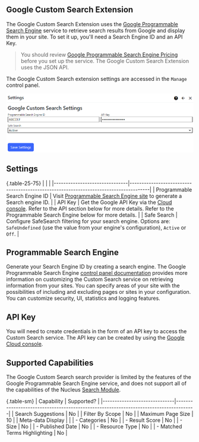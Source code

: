 ## Google Custom Search Extension
The Google Custom Search Extension uses the [Google Programmable Search Engine](https://programmablesearchengine.google.com/about/) service to 
retrieve search results from Google and display them in your site. To set it up, you'll need a Search Engine ID and an API Key. 

> You should review [Google Programmable Search Engine Pricing](https://support.google.com/programmable-search/answer/9069107?hl=en) before you set up 
the service. The Google Custom Search Extension uses the JSON API. 

The Google Custom Search extension settings are accessed in the `Manage` control panel.

![Google Custom Search Settings](googlecustomsearchsettings.png)

## Settings

{.table-25-75}
|                               |                                                                                      |
|-------------------------------|--------------------------------------------------------------------------------------|
| Programmable Search Engine ID | Visit [Programmable Search Engine site](https://programmablesearchengine.google.com/controlpanel/all) to generate a Search engine ID. |
| API Key                       | Get the Google API Key via the [Cloud console](https://console.cloud.google.com/apis/credentials). Refer to the API section below for more details. Refer to the Programmable Search Engine below for more details. |
| Safe Search                   | Configure SafeSearch filtering for your search engine. Options are: `SafeUndefined` (use the value from your engine's configuration), `Active` or `Off`. |

## Programmable Search Engine 
Generate your Search Engine ID by creating a search engine.  The Google Programmable Search Engine [control panel documentation](http://support.google.com/programmable-search/) 
provides more information on customizing the Custom Search service on retrieving information from your sites. You can specify areas of your site with the possibilities of 
including and excluding pages or sites in your configuration.  You can customize security, UI, statistics and logging features. 

## API Key
You will need to create credentials in the form of an API key to access the Custom Search service. The API key can be created by using the 
[Google Cloud console](https://console.cloud.google.com/apis/credentials).

## Supported Capabilities
The Google Custom Search search provider is limited by the features of the Google Programmable Search Engine service, and does not support all of
the capabilities of the Nucleus [Search Module](/documentation/modules/search/).

{.table-sm}
| Capability                   | Supported?                                                                           |
|------------------------------|--------------------------------------------------------------------------------------|
| Search Suggestions           | No                                                 |
| Filter By Scope              | No                                                 |
| Maximum Page Size            | 10                                                 |
| Meta-data Display            |                                                    |
| - Categories                 | No                                                 |
| - Result Score               | No                                                 |
| - Size                       | No                                                 |
| - Published Date             | No                                                 |
| - Resource Type              | No                                                 |
| - Matched Terms Highlighting | No                                                 |

